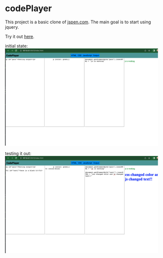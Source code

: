 # codePlayer

This project is a basic clone of [jspen.com](https://jspen.com). The main goal is to start using jquery.

Try it out [here](https://tubular-puffpuff-658fa5.netlify.app/).

initial state:
![Screenshot](initial.png)

testing it out:
![Screenshot](modified.png)
